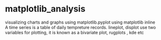 # matplotlib_analysis
visualizing charts and graphs using matplotlib.pyplot
using matplotlib inline
A time series is a table of daily tempreture records.
lineplot, displot
use two variables for plotting, it is known as a bivariate plot,
rugplots , kde etc

